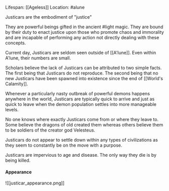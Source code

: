 Lifespan: [[Ageless]]
Location: #alune 

Justicars are the embodiment of "justice" 

They are powerful beings gifted in the ancient #light magic. They are bound by their duty to enact justice upon those who promote chaos and immorality and are incapable of performing any action not directly dealing with these concepts.

Current day, Justicars are seldom seen outside of [[A'lune]]. Even within A'lune, their numbers are small. 

Scholars believe the lack of Justicars can be attributed to two simple facts. The first being that Justicars do not reproduce. The second being that no new Justicars have been spawned into existence since the end of [[World's Calamity]]. 

Whenever a particularly nasty outbreak of powerful demons happens anywhere in the world, Justicars are typically quick to arrive and just as quick to leave when the demon population settles into more manageable levels. 

No one knows where exactly Justicars come from or where they leave to. Some believe the dragons of old created them whereas others believe them to be soldiers of the creator god Velesteus. 

Justicars do not appear to settle down within any types of civilizations as they seem to constantly be on the move with a purpose.

Justicars are impervious to age and disease. The only way they die is by being killed.
#### Appearance

![[justicar_appearance.png]]